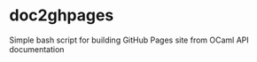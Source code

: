 doc2ghpages
===========

Simple bash script for building GitHub Pages site from OCaml API documentation